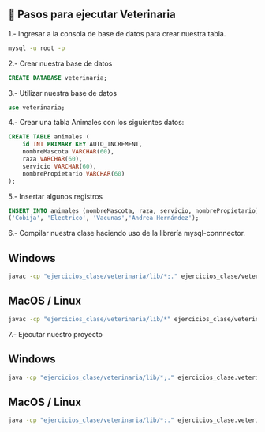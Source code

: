 ## 🚀 Pasos para ejecutar Veterinaria

1.- Ingresar a la consola de base de datos para crear nuestra tabla.

```bash
mysql -u root -p
```

2.- Crear nuestra base de datos

```sql
CREATE DATABASE veterinaria;
```

3.- Utilizar nuestra base de datos

```sql
use veterinaria;
```

4.- Crear una tabla Animales con los siguientes datos:

```sql
CREATE TABLE animales (
    id INT PRIMARY KEY AUTO_INCREMENT,
    nombreMascota VARCHAR(60),
    raza VARCHAR(60),
    servicio VARCHAR(60),
    nombrePropietario VARCHAR(60)
);
```

5.- Insertar algunos registros

```sql
INSERT INTO animales (nombreMascota, raza, servicio, nombrePropietario) VALUES
('Cobija', 'Electrico', 'Vacunas','Andrea Hernández');
```

6.- Compilar nuestra clase haciendo uso de la librería mysql-connnector.

## Windows

```bash
javac -cp "ejercicios_clase/veterinaria/lib/*;." ejercicios_clase/veterinaria/Veterinaria.java ejercicios_clase/veterinaria/Operaciones.java
```

## MacOS / Linux

```bash
javac -cp "ejercicios_clase/veterinaria/lib/*" ejercicios_clase/veterinaria/Veterinaria.java ejercicios_clase/veterinaria/Operaciones.java
```

7.- Ejecutar nuestro proyecto

## Windows

```bash
java -cp "ejercicios_clase/veterinaria/lib/*;." ejercicios_clase.veterinaria.Veterinaria
```

## MacOS / Linux

```bash
java -cp "ejercicios_clase/veterinaria/lib/*:." ejercicios_clase.veterinaria.Veterinaria
```
